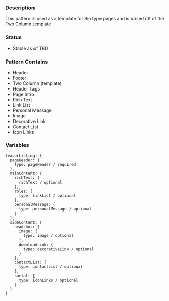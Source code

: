 ### Description
This pattern is used as a template for Bio type pages and is based off of the Two Column template

### Status
* Stable as of TBD

### Pattern Contains
* Header
* Footer
* Two Column (template)
* Header Tags
* Page Intro
* Rich Text
* Link List
* Personal Message
* Image
* Decorative Link
* Contact List
* Icon Links

### Variables
~~~
teaserListing: {
  pageHeader: {
    type: pageHeader / required
  },
  mainContent: {
    richText: {
      richText / optional
    },
    roles: {
      type: linkList / optional
    },
    personalMessage: {
      type: personalMessage / optional
    }
  },
  sideContent: {
    headshot: {
      image: {
        type: image / optional
      },
      downloadLink: {
        type: decorativeLink / optional
      }
    },
    contactList: {
      type: contactList / optional
    },
    social: {
      type: iconLinks / optional
    }
  }
}
~~~
